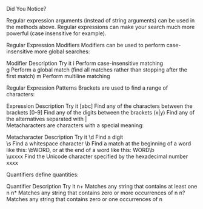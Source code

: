 Did You Notice?

Regular expression arguments (instead of string arguments) can be used in the methods above.
Regular expressions can make your search much more powerful (case insensitive for example).

Regular Expression Modifiers
Modifiers can be used to perform case-insensitive more global searches:

Modifier	Description	Try it
i	        Perform case-insensitive matching	
g	        Perform a global match (find all matches rather than        stopping after the first match)	
m	        Perform multiline matching

Regular Expression Patterns
Brackets are used to find a range of characters:

Expression	Description	Try it
[abc]	    Find any of the characters between the brackets	
[0-9]	    Find any of the digits between the brackets	
(x|y)	    Find any of the alternatives separated with |	
Metacharacters are characters with a special meaning:

Metacharacter	Description	Try it
\d	            Find a digit	
\s	            Find a whitespace character	
\b	            Find a match at the beginning of a word like this: \bWORD, or at the end of a word like this: WORD\b	
\uxxxx	        Find the Unicode character specified by the hexadecimal number xxxx	


Quantifiers define quantities:

Quantifier	Description	Try it
n+	        Matches any string that contains at least one n
n*	        Matches any string that contains zero or more occurrences of n
n?	        Matches any string that contains zero or one occurrences of n
